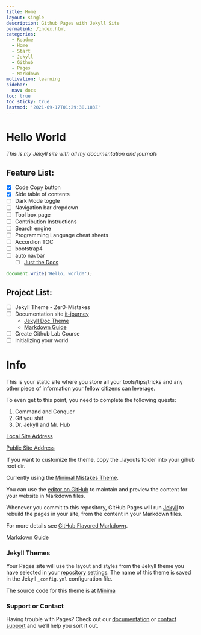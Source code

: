 ```yaml
---
title: Home
layout: single
description: Github Pages with Jekyll Site
permalink: /index.html
categories:
  - Readme
  - Home
  - Start
  - Jekyll
  - Github
  - Pages
  - Markdown
motivation: learning
sidebar:
  nav: docs
toc: true
toc_sticky: true
lastmod: '2021-09-17T01:29:38.183Z'
---
```

# Hello World

_This is my Jekyll site with all my documentation and journals_

## Feature List: 

- [x] Code Copy button
- [x] Side table of contents
- [ ] Dark Mode toggle
- [ ] Navigation bar dropdown
- [ ] Tool box page
- [ ] Contribution Instructions
- [ ] Search engine
- [ ] Programming Language cheat sheets
- [ ] Accordion TOC
- [ ] bootstrap4
- [ ] auto navbar 
  - [ ] [Just the Docs](https://pmarsceill.github.io/just-the-docs/docs/navigation-structure/)

```javascript
document.write('Hello, world!');
```

## Project List:

- [ ] Jekyll Theme - Zer0-Mistakes
- [ ] Documentation site [it-journey](../it-journey/)
  - [Jekyll Doc Theme](https://idratherbewriting.com/documentation-theme-jekyll/index.html)
  - [Markdown Guide](https://www.markdownguide.org/) 
- [ ] Create Github Lab Course
- [ ] Initializing your world

# Info

This is your static site where you store all your tools/tips/tricks and any other piece of information your fellow citizens can leverage.

To even get to this point, you need to complete the following quests:
   1. Command and Conquer
   2. Git you shit
   3. Dr. Jekyll and Mr. Hub

[Local Site Address](http://127.0.0.1:4001/)

[Public Site Address](http://bamr87.github.io/)

If you want to customize the theme, copy the _layouts folder into your gihub root dir.

Currently using the [Minimal Mistakes Theme](https://mmistakes.github.io/minimal-mistakes/).

You can use the [editor on GitHub](https://github.com/bamr87/bamr87.github.io/edit/main/README.md) to maintain and preview the content for your website in Markdown files.

Whenever you commit to this repository, GitHub Pages will run [Jekyll](https://jekyllrb.com/) to rebuild the pages in your site, from the content in your Markdown files.


For more details see [GitHub Flavored Markdown](https://guides.github.com/features/mastering-markdown/).

[Markdown Guide](https://www.markdownguide.org/)

### Jekyll Themes

Your Pages site will use the layout and styles from the Jekyll theme you have selected in your [repository settings](https://github.com/bamr87/bamr87.github.io/settings/pages). The name of this theme is saved in the Jekyll `_config.yml` configuration file.

The source code for this theme is at [Minima](https://github.com/jekyll/minima)

### Support or Contact

Having trouble with Pages? Check out our [documentation](https://docs.github.com/categories/github-pages-basics/) or [contact support](https://support.github.com/contact) and we’ll help you sort it out.
